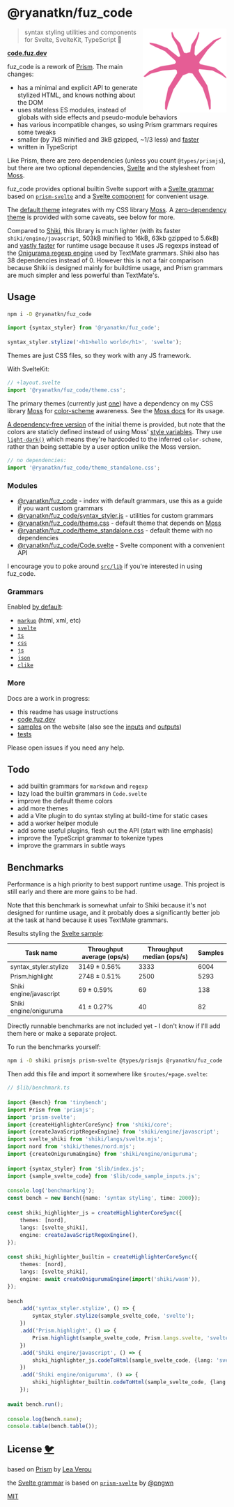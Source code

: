# @ryanatkn/fuz_code

[<img src="static/logo.svg" alt="a friendly pink spider facing you" align="right" width="192" height="192">](https://code.fuz.dev/)

> syntax styling utilities and components for Svelte, SvelteKit, TypeScript 🎨

**[code.fuz.dev](https://code.fuz.dev/)**

fuz_code is a rework of [Prism](https://github.com/PrismJS/prism). The main changes:

- has a minimal and explicit API to generate stylized HTML, and knows nothing about the DOM
- uses stateless ES modules, instead of globals with side effects and pseudo-module behaviors
- has various incompatible changes, so using Prism grammars requires some tweaks
- smaller (by 7kB minified and 3kB gzipped, ~1/3 less) and [faster](#benchmarks)
- written in TypeScript

Like Prism, there are zero dependencies (unless you count `@types/prismjs`),
but there are two optional dependencies,
[Svelte](https://svelte.dev/) and the stylesheet from [Moss](https://github.com/ryanatkn/moss).

fuz_code provides optional builtin Svelte support
with a [Svelte grammar](src/lib/grammar_svelte.ts)
based on [`prism-svelte`](https://github.com/pngwn/prism-svelte)
and a [Svelte component](src/lib/Code.svelte) for convenient usage.

The [default theme](src/lib/theme.css) integrates
with my CSS library [Moss](https://github.com/ryanatkn/moss).
A [zero-dependency theme](src/lib/theme_standalone.css)
is provided with some caveats, see below for more.

Compared to [Shiki](https://github.com/shikijs/shiki),
this library is much lighter
(with its faster `shiki/engine/javascript`, 503kB minified to 16kB, 63kb gzipped to 5.6kB)
and [vastly faster](#benchmarks)
for runtime usage because it uses JS regexps instead of
the [Onigurama regexp engine](https://shiki.matsu.io/guide/regex-engines)
used by TextMate grammars.
Shiki also has 38 dependencies instead of 0.
However this is not a fair comparison because Shiki is designed mainly for buildtime usage,
and Prism grammars are much simpler and less powerful than TextMate's.

## Usage

```bash
npm i -D @ryanatkn/fuz_code
```

```ts
import {syntax_styler} from '@ryanatkn/fuz_code';

syntax_styler.stylize('<h1>hello world</h1>', 'svelte');
```

Themes are just CSS files, so they work with any JS framework.

With SvelteKit:

```ts
// +layout.svelte
import '@ryanatkn/fuz_code/theme.css';
```

The primary themes (currently just [one](src/lib/theme.css)) have a dependency
on my CSS library [Moss](https://github.com/ryanatkn/moss)
for [color-scheme](https://moss.ryanatkn.com/library/themes) awareness.
See the [Moss docs](https://moss.ryanatkn.com/) for its usage.

[A dependency-free version](src/lib/theme_standalone.css) of the initial theme is provided,
but note that the colors are staticly defined instead of using
Moss' [style variables](https://moss.ryanatkn.com/library/variables).
They use [`light-dark()`](https://developer.mozilla.org/en-US/docs/Web/CSS/color_value/light-dark)
which means they're hardcoded to the inferred `color-scheme`,
rather than being settable by a user option unlike the Moss version.

```ts
// no dependencies:
import '@ryanatkn/fuz_code/theme_standalone.css';
```

### Modules

- [@ryanatkn/fuz_code](src/lib/index.ts) - index with default grammars,
  use this as a guide if you want custom grammars
- [@ryanatkn/fuz_code/syntax_styler.js](src/lib/syntax_styler.ts) - utilities for custom grammars
- [@ryanatkn/fuz_code/theme.css](src/lib/theme.css) -
  default theme that depends on [Moss](https://github.com/ryanatkn/moss)
- [@ryanatkn/fuz_code/theme_standalone.css](src/lib/theme_standalone.css) -
  default theme with no dependencies
- [@ryanatkn/fuz_code/Code.svelte](src/lib/Code.svelte) -
  Svelte component with a convenient API

I encourage you to poke around [`src/lib`](src/lib) if you're interested in using fuz_code.

### Grammars

Enabled [by default](src/lib/index.ts):

- [`markup`](src/lib/grammar_markup.ts) (html, xml, etc)
- [`svelte`](src/lib/grammar_svelte.ts)
- [`ts`](src/lib/grammar_ts.ts)
- [`css`](src/lib/grammar_css.ts)
- [`js`](src/lib/grammar_js.ts)
- [`json`](src/lib/grammar_json.ts)
- [`clike`](src/lib/grammar_clike.ts)

### More

Docs are a work in progress:

- this readme has usage instructions
- [code.fuz.dev](https://code.fuz.dev/)
- [samples](https://code.fuz.dev/samples) on the website
  (also see the [inputs](src/lib/code_sample_inputs.ts)
  and [outputs](src/lib/code_sample_outputs.ts))
- [tests](src/lib/syntax_styler.test.ts)

Please open issues if you need any help.

## Todo

- add builtin grammars for `markdown` and `regexp`
- lazy load the builtin grammars in `Code.svelte`
- improve the default theme colors
- add more themes
- add a Vite plugin to do syntax styling at build-time for static cases
- add a worker helper module
- add some useful plugins, flesh out the API (start with line emphasis)
- improve the TypeScript grammar to tokenize types
- improve the grammars in subtle ways

## Benchmarks

Performance is a high priority to best support runtime usage.
This project is still early and there are more gains to be had.

Note that this benchmark is somewhat unfair to Shiki
because it's not designed for runtime usage,
and it probably does a significantly better job at the task at hand
because it uses TextMate grammars.

Results styling the [Svelte sample](src/lib/code_sample_inputs.ts):

| Task name               | Throughput average (ops/s) | Throughput median (ops/s) | Samples |
| ----------------------- | -------------------------- | ------------------------- | ------- |
| syntax_styler.stylize   | 3149 ± 0.56%               | 3333                      | 6004    |
| Prism.highlight         | 2748 ± 0.51%               | 2500                      | 5293    |
| Shiki engine/javascript | 69 ± 0.59%                 | 69                        | 138     |
| Shiki engine/oniguruma  | 41 ± 0.27%                 | 40                        | 82      |

Directly runnable benchmarks are not included yet -
I don't know if I'll add them here or make a separate project.

To run the benchmarks yourself:

```bash
npm i -D shiki prismjs prism-svelte @types/prismjs @ryanatkn/fuz_code
```

Then add this file and import it somewhere like `$routes/+page.svelte`:

```ts
// $lib/benchmark.ts

import {Bench} from 'tinybench';
import Prism from 'prismjs';
import 'prism-svelte';
import {createHighlighterCoreSync} from 'shiki/core';
import {createJavaScriptRegexEngine} from 'shiki/engine/javascript';
import svelte_shiki from 'shiki/langs/svelte.mjs';
import nord from 'shiki/themes/nord.mjs';
import {createOnigurumaEngine} from 'shiki/engine/oniguruma';

import {syntax_styler} from '$lib/index.js';
import {sample_svelte_code} from '$lib/code_sample_inputs.js';

console.log('benchmarking');
const bench = new Bench({name: 'syntax styling', time: 2000});

const shiki_highlighter_js = createHighlighterCoreSync({
	themes: [nord],
	langs: [svelte_shiki],
	engine: createJavaScriptRegexEngine(),
});

const shiki_highlighter_builtin = createHighlighterCoreSync({
	themes: [nord],
	langs: [svelte_shiki],
	engine: await createOnigurumaEngine(import('shiki/wasm')),
});

bench
	.add('syntax_styler.stylize', () => {
		syntax_styler.stylize(sample_svelte_code, 'svelte');
	})
	.add('Prism.highlight', () => {
		Prism.highlight(sample_svelte_code, Prism.langs.svelte, 'svelte');
	})
	.add('Shiki engine/javascript', () => {
		shiki_highlighter_js.codeToHtml(sample_svelte_code, {lang: 'svelte', theme: 'nord'});
	})
	.add('Shiki engine/oniguruma', () => {
		shiki_highlighter_builtin.codeToHtml(sample_svelte_code, {lang: 'svelte', theme: 'nord'});
	});

await bench.run();

console.log(bench.name);
console.table(bench.table());
```

## License [🐦](https://wikipedia.org/wiki/Free_and_open-source_software)

based on [Prism](https://github.com/PrismJS/prism)
by [Lea Verou](https://lea.verou.me/)

the [Svelte grammar](src/lib/grammar_svelte.ts)
is based on [`prism-svelte`](https://github.com/pngwn/prism-svelte)
by [@pngwn](https://github.com/pngwn)

[MIT](LICENSE)
